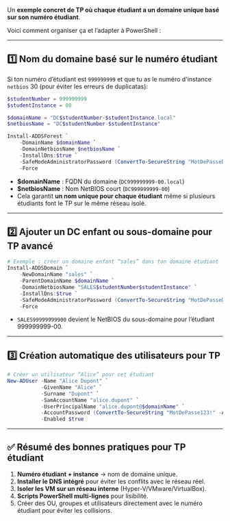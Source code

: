 Un **exemple concret de TP où chaque étudiant a un domaine unique basé sur son numéro étudiant**.

Voici comment organiser ça et l’adapter à PowerShell :

---

## **1️⃣ Nom du domaine basé sur le numéro étudiant**

Si ton numéro d’étudiant est `999999999` et que tu as le numéro d'instance `netbios` 30 (pour éviter les erreurs de duplicatas):

```powershell
$studentNumber = 999999999
$studentInstance = 00

$domainName = "DC$studentNumber-$studentInstance.local"
$netbiosName = "DC$studentNumber-$studentInstance"

Install-ADDSForest `
    -DomainName $domainName `
    -DomainNetbiosName $netbiosName `
    -InstallDns:$true `
    -SafeModeAdministratorPassword (ConvertTo-SecureString "MotDePasseDSRM123!" -AsPlainText -Force) `
    -Force
```

* **$domainName** : FQDN du domaine (`DC999999999-00.local`)
* **$netbiosName** : Nom NetBIOS court (`DC999999999-00`)
* Cela garantit **un nom unique pour chaque étudiant** même si plusieurs étudiants font le TP sur le même réseau isolé.

---

## **2️⃣ Ajouter un DC enfant ou sous-domaine pour TP avancé**

```powershell
# Exemple : créer un domaine enfant “sales” dans ton domaine étudiant
Install-ADDSDomain `
    -NewDomainName "sales" `
    -ParentDomainName $domainName `
    -DomainNetbiosName "SALES$studentNumber$studentInstance" `
    -InstallDns:$true `
    -SafeModeAdministratorPassword (ConvertTo-SecureString "MotDePasseDSRM123!" -AsPlainText -Force) `
    -Force
```

* `SALES99999999900` devient le NetBIOS du sous-domaine pour l’étudiant 999999999-00.

---

## **3️⃣ Création automatique des utilisateurs pour TP**

```powershell
# Créer un utilisateur “Alice” pour cet étudiant
New-ADUser -Name "Alice Dupont" `
           -GivenName "Alice" `
           -Surname "Dupont" `
           -SamAccountName "alice.dupont" `
           -UserPrincipalName "alice.dupont@$domainName" `
           -AccountPassword (ConvertTo-SecureString "MotDePasse123!" -AsPlainText -Force) `
           -Enabled $true
```

---

## ✅ **Résumé des bonnes pratiques pour TP étudiant**

1. **Numéro étudiant + instance** → nom de domaine unique.
2. **Installer le DNS intégré** pour éviter les conflits avec le réseau réel.
3. **Isoler les VM sur un réseau interne** (Hyper-V/VMware/VirtualBox).
4. **Scripts PowerShell multi-lignes** pour lisibilité.
5. Créer des OU, groupes et utilisateurs directement avec le numéro étudiant pour éviter les collisions.



